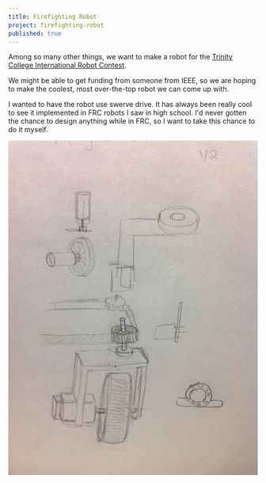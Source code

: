 ```yaml
---
title: Firefighting Robot
project: firefighting-robot
published: true
---
```


Among so many other things, we want to make a robot for the [Trinity College International Robot Contest](http://www.trincoll.edu/events/robot/).

We might be able to get funding from someone from IEEE, so we are hoping to make the coolest, most over-the-top robot we can come up with.

<!--more-->

I wanted to have the robot use swerve drive. It has always been really cool to see it implemented in FRC robots I saw in high school. I'd never gotten the chance to design anything while in FRC, so I want to take this chance to do it myself. 

![Vague preliminary sketch](/assets/img/2016-1-2-swerve-drive.jpg)